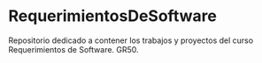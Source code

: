 # RequerimientosDeSoftware
Repositorio dedicado a contener los trabajos y proyectos del curso Requerimientos de Software. GR50.
